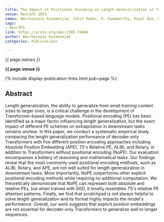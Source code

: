 ```yaml
---
title: The Impact of Positional Encoding on Length Generalization in Transformers
venue: NeurIPS 2023
names: Amirhossein Kazemnejad, Inkit Padhi, K. Ramamurthy, Payel Das, Siva Reddy
tags:
- NeurIPS
link: https://arxiv.org/abs/2305.19466
author: Amirhossein Kazemnejad
categories: Publications

---
```


*{{ page.names }}*

**{{ page.venue }}**

{% include display-publication-links.html pub=page %}

## Abstract

Length generalization, the ability to generalize from small training context sizes to larger ones, is a critical challenge in the development of Transformer-based language models. Positional encoding (PE) has been identified as a major factor influencing length generalization, but the exact impact of different PE schemes on extrapolation in downstream tasks remains unclear. In this paper, we conduct a systematic empirical study comparing the length generalization performance of decoder-only Transformers with five different position encoding approaches including Absolute Position Embedding (APE), T5's Relative PE, ALiBi, and Rotary, in addition to Transformers without positional encoding (NoPE). Our evaluation encompasses a battery of reasoning and mathematical tasks. Our findings reveal that the most commonly used positional encoding methods, such as ALiBi, Rotary, and APE, are not well suited for length generalization in downstream tasks. More importantly, NoPE outperforms other explicit positional encoding methods while requiring no additional computation. We theoretically demonstrate that NoPE can represent both absolute and relative PEs, but when trained with SGD, it mostly resembles T5's relative PE attention patterns. Finally, we find that scratchpad is not always helpful to solve length generalization and its format highly impacts the model's performance. Overall, our work suggests that explicit position embeddings are not essential for decoder-only Transformers to generalize well to longer sequences.
